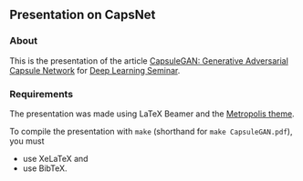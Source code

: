 ## Presentation on CapsNet

### About

This is the presentation of the article [CapsuleGAN: Generative Adversarial Capsule Network](https://arxiv.org/pdf/1802.06167.pdf) for [Deep Learning Seminar](https://ufal.mff.cuni.cz/courses/npfl117).

### Requirements

The presentation was made using LaTeX Beamer and the [Metropolis theme](https://github.com/matze/mtheme).

To compile the presentation with `make` (shorthand for `make CapsuleGAN.pdf`), you must

* use XeLaTeX and
* use BibTeX.
